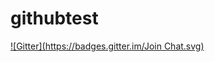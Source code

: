 # githubtest
[![Gitter](https://badges.gitter.im/Join Chat.svg)](https://gitter.im/tcrusson/githubtest?utm_source=badge&utm_medium=badge&utm_campaign=pr-badge&utm_content=badge)